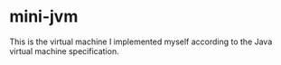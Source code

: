 # mini-jvm
This is the virtual machine I implemented myself according to the Java virtual machine specification.
